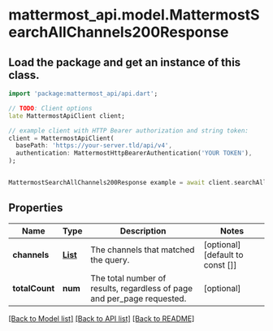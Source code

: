 # mattermost_api.model.MattermostSearchAllChannels200Response

## Load the package and get an instance of this class.
```dart
import 'package:mattermost_api/api.dart';

// TODO: Client options
late MattermostApiClient client;

// example client with HTTP Bearer authorization and string token:
client = MattermostApiClient(
  basePath: 'https://your-server.tld/api/v4',
  authentication: MattermostHttpBearerAuthentication('YOUR TOKEN'),
);


MattermostSearchAllChannels200Response example = await client.searchAllChannels200Response.FUNCTION_THAT_RETURNS_THIS_CLASS();

```

## Properties
Name | Type | Description | Notes
------------ | ------------- | ------------- | -------------
**channels** | [**List<MattermostChannel>**](MattermostChannel.md) | The channels that matched the query. | [optional] [default to const []]
**totalCount** | **num** | The total number of results, regardless of page and per_page requested. | [optional] 

[[Back to Model list]](../GENERATED_README.md#documentation-for-models) [[Back to API list]](../GENERATED_README.md#documentation-for-api-endpoints) [[Back to README]](../GENERATED_README.md)


